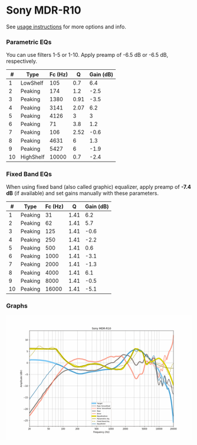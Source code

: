 # Sony MDR-R10
See [usage instructions](https://github.com/jaakkopasanen/AutoEq#usage) for more options and info.

### Parametric EQs
You can use filters 1-5 or 1-10. Apply preamp of -6.5 dB or -6.5 dB, respectively.

|   # | Type      |   Fc (Hz) |    Q |   Gain (dB) |
|-----|-----------|-----------|------|-------------|
|   1 | LowShelf  |       105 | 0.7  |         6.4 |
|   2 | Peaking   |       174 | 1.2  |        -2.5 |
|   3 | Peaking   |      1380 | 0.91 |        -3.5 |
|   4 | Peaking   |      3141 | 2.07 |         6.2 |
|   5 | Peaking   |      4126 | 3    |         3   |
|   6 | Peaking   |        71 | 3.8  |         1.2 |
|   7 | Peaking   |       106 | 2.52 |        -0.6 |
|   8 | Peaking   |      4631 | 6    |         1.3 |
|   9 | Peaking   |      5427 | 6    |        -1.9 |
|  10 | HighShelf |     10000 | 0.7  |        -2.4 |

### Fixed Band EQs
When using fixed band (also called graphic) equalizer, apply preamp of **-7.4 dB** (if available) and set gains manually with these parameters.

|   # | Type    |   Fc (Hz) |    Q |   Gain (dB) |
|-----|---------|-----------|------|-------------|
|   1 | Peaking |        31 | 1.41 |         6.2 |
|   2 | Peaking |        62 | 1.41 |         5.7 |
|   3 | Peaking |       125 | 1.41 |        -0.6 |
|   4 | Peaking |       250 | 1.41 |        -2.2 |
|   5 | Peaking |       500 | 1.41 |         0.6 |
|   6 | Peaking |      1000 | 1.41 |        -3.1 |
|   7 | Peaking |      2000 | 1.41 |        -1.3 |
|   8 | Peaking |      4000 | 1.41 |         6.1 |
|   9 | Peaking |      8000 | 1.41 |        -0.5 |
|  10 | Peaking |     16000 | 1.41 |        -5.1 |

### Graphs
![](./Sony%20MDR-R10.png)
